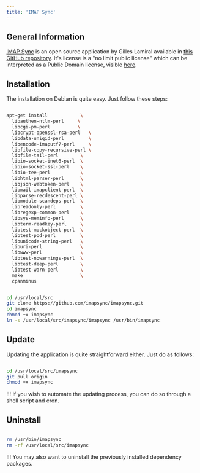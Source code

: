 ```yaml
---
title: 'IMAP Sync'
---
```


## General Information
[IMAP Sync](https://imapsync.lamiral.info) is an open source application by Gilles Lamiral available in [this GitHub repository](https://github.com/imapsync/imapsync). It's license is a "no limit public license" which can be interpreted as a Public Domain license, visible [here](https://github.com/imapsync/imapsync/blob/master/LICENSE).

## Installation
The installation on Debian is quite easy. Just follow these steps:

```sh

apt-get install            \
  libauthen-ntlm-perl     \
  libcgi-pm-perl          \
  libcrypt-openssl-rsa-perl   \
  libdata-uniqid-perl         \
  libencode-imaputf7-perl     \
  libfile-copy-recursive-perl \
  libfile-tail-perl        \
  libio-socket-inet6-perl  \
  libio-socket-ssl-perl    \
  libio-tee-perl           \
  libhtml-parser-perl      \
  libjson-webtoken-perl    \
  libmail-imapclient-perl  \
  libparse-recdescent-perl \
  libmodule-scandeps-perl  \
  libreadonly-perl         \
  libregexp-common-perl    \
  libsys-meminfo-perl      \
  libterm-readkey-perl     \
  libtest-mockobject-perl  \
  libtest-pod-perl         \
  libunicode-string-perl   \
  liburi-perl              \
  libwww-perl              \
  libtest-nowarnings-perl  \
  libtest-deep-perl        \
  libtest-warn-perl        \
  make                     \
  cpanminus


cd /usr/local/src
git clone https://github.com/imapsync/imapsync.git
cd imapsync
chmod +x imapsync
ln -s /usr/local/src/imapsync/imapsync /usr/bin/imapsync
```

## Update
Updating the application is quite straightforward either. Just do as follows:

```sh

cd /usr/local/src/imapsync
git pull origin
chmod +x imapsync
```

!!! If you wish to automate the updating process, you can do so through a shell script and cron.


## Uninstall

```sh

rm /usr/bin/imapsync
rm -rf /usr/local/src/imapsync
```

!!! You may also want to uninstall the previously installed dependency packages.